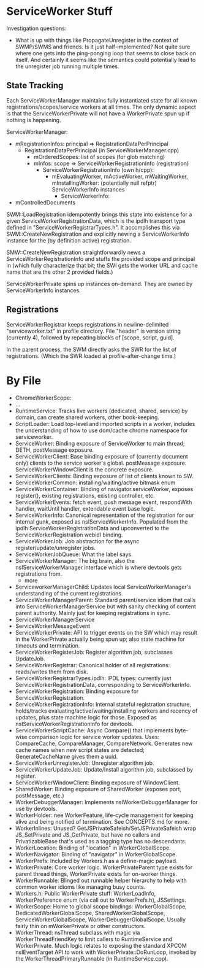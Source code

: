 # ServiceWorker Stuff #

Investigation questions:
* What is up with things like PropagateUnregister in the context of SWMP/SWMS
  and friends.  Is it just half-implemented?  Not quite sure where one gets
  into the ping-ponging loop that seems to close back on itself.  And certainly
  it seems like the semantics could potentially lead to the unregister job
  running multiple times.

## State Tracking ##

Each ServiceWorkerManager maintains fully instantiated state for all known
registrations/scopes/service workers at all times.  The only dynamic aspect is
that the ServiceWorkerPrivate will not have a WorkerPrivate spun up if nothing
is happening.

ServiceWorkerManager:
* mRegistrationInfos: principal => RegistrationDataPerPrincipal
  * RegistrationDataPerPrincipal (in ServiceWorkerManager.cpp)
    * mOrderedScopes: list of scopes (for glob matching)
    * mInfos: scope => ServiceWorkerRegistrationInfo (registration)
      * ServiceWorkerRegistrationInfo (own h/cpp):
        * mEvaluatingWorker, mActiveWorker, mWaitingWorker, mInstallingWorker:
          (potentially null refptr) ServiceWorkerInfo instances
          * ServiceWorkerInfo:
* mControlledDocuments

SWM::LoadRegistration idempotently brings this state into existence for a given
ServiceWorkerRegistrationData, which is the ipdlh transport type defined in
"ServiceWorkerRegistrarTypes.h".  It accomplishes this via
SWM::CreateNewRegistration and explicitly newing a ServiceWorkerInfo instance
for the (by definition active) registration.

SMW::CreateNewRegistration straightforwardly news a
ServiceWorkerRegistrationInfo and stuffs the provided scope and principal in
(which fully characterize that bit; the SWI gets the worker URL and cache name
that are the other 2 provided fields.)

ServiceWorkerPrivate spins up instances on-demand.  They are owned by
ServiceWorkerInfo instances.


## Registrations ##

ServiceWorkerRegistrar keeps registrations in newline-delimited
"serviceworker.txt" in profile directory.  File "header" is version string
(currently 4), followed by repeating blocks of [scope, script, guid].

In the parent process, the SWM directly asks the SWR for the list of
registrations.  (Which the SWR loaded at profile-after-change time.)


# By File #

* ChromeWorkerScope:
* ...
* RuntimeService: Tracks live workers (dedicated, shared, service) by domain,
  can create shared workers, other book-keeping.
* ScriptLoader: Load top-level and imported scripts in a worker, includes the
  understanding of how to use dom/cache chrome namespace for serviceworker.
* ServiceWorker: Binding exposure of ServiceWorker to main thread; DETH,
  postMessage exposure.
* ServiceWorkerClient: Base binding exposure of (currently document only)
  clients to the service worker's global.  postMessage exposure.
  ServiceWorkerWindowClient is the concrete exposure.
* ServiceWorkerClients: Binding exposure of list of clients known to SW.
* ServiceWorkerCommon: installing/waiting/active bitmask enum
* ServiceWorkerContainer: Binding of navigator.serviceWorker, exposes
  register(), existing registrations, existing controller, etc.
* ServiceWorkerEvents: fetch event, push message event, respondWith handler,
  waitUntil handler, extendable event base logic.
* ServiceWorkerInfo: Canonical representation of the registration for our
  internal gunk, exposed as nsIServiceWorkerInfo.  Populated from the ipdlh
  ServiceWorkerRegistrationData and upconverted to the ServiceWorkerRegistration
  webidl binding.
* ServiceWorkerJob: Job abstraction for the async register/update/unregister
  jobs.
* ServiceWorkerJobQueue: What the label says.
* ServiceWorkerManager: The big brain, also the nsIServiceWorkerManager
  interface which is where devtools gets registrations from.
  * more
* ServiceworkerManagerChild: Updates local ServiceWorkerManager's understanding
  of the current registrations.
* ServiceWorkerManagerParent: Standard parent/service idiom that calls into
  ServiceWorkerManagerService but with sanity checking of content parent
  authority.  Mainly just for keeping registrations in sync.
* ServiceWorkerManagerService
* ServiceWorkerMessageEvent
* ServiceWorkerPrivate: API to trigger events on the SW which may result in the
  WorkerPrivate actually being spun up; also state machine for timeouts and
  termination.
* ServiceWorkerRegisterJob: Register algorithm job, subclasses UpdateJob.
* ServiceWorkerRegistrar: Canonical holder of all registrations: reads/writes
  them from disk.
* ServiceWorkerRegistrarTypes.ipdlh: IPDL types: currently just
  ServiceWorkerRegistrationData, corresponding to ServiceWorkerInfo.
* ServiceWorkerRegistration: Binding exposure for ServiceWorkerRegistration.
* ServiceWorkerRegistrationInfo: Internal stateful registration structure,
  holds/tracks evaluating/active/waiting/installing workers and recency of
  updates, plus state machine logic for those.  Exposed as
  nsIServiceWorkerRegistrationInfo for devtools.
* ServiceWorkerScriptCache: Async Compare() that implements byte-wise comparison
  logic for service worker updates.  Uses: CompareCache, CompareManager,
  CompareNetwork.  Generates new cache names when new script states are
  detected; GenerateCacheName gives them a uuid.
* ServiceWorkerUnregisterJob: Unregister algorithm job.
* ServiceWorkerUpdateJob: Update/Install algorithm job, subclassed by register.
* ServiceWorkerWindowClient: Binding exposure of WindowClient.
* SharedWorker: Binding exposure of SharedWorker (exposes port, postMessage,
  etc.)
* WorkerDebuggerManager: Implements nsIWorkerDebuggerManager for use by
  devtools.
* WorkerHolder: nee WorkerFeature, life-cycle management for keeping alive and
  being notified of termination.  See CONCEPTS.md for more.
* WorkerInlines: Unused? GetJSPrivateSafeish/SetJSPrivateSafeish wrap
  JS_SetPrivate and JS_GetPrivate, but have no callers and PrivatizableBase
  that's used as a tagging type has no descendants.
* WorkerLocation: Binding of "location" in WorkerGlobalScope.
* WorkerNavigator: Binding of "navigator" in WorkerGlobalScope.
* WorkerPrefs: Included by Workers.h as a define-magic payload.
* WorkerPrivate: Core worker logic.  WorkerPrivateParent type exists for parent
  thread things, WorkerPrivate exists for on-worker things.
* WorkerRunnable: Blinged out runnable helper hierarchy to help with common
  worker idioms like managing busy counts.
* Workers.h: Public WorkerPrivate stuff: WorkerLoadInfo, WorkerPreference enum
  (via call out to WorkerPrefs.h), JSSettings.
* WorkerScope: Home to global scope bindings: WorkerGlobalScope,
  DedicatedWorkerGlobalScope, SharedWorkerGlobalScope, ServiceWorkerGlobalScope,
  WorkerDebuggerGlobalScope.  Usually fairly thin on mWorkerPrivate or other
  constructors.
* WorkerThread: nsThread subclass with magic via WorkerThreadFriendKey to limit
  callers to RuntimeService and WorkerPrivate.  Much logic relates to exposing
  the standard XPCOM nsIEventTarget API to work with WorkerPrivate::DoRunLoop,
  invoked by the WorkerThreadPrimaryRunnable (in RuntimeService.cpp).
